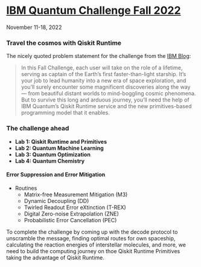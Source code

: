 # [IBM Quantum Challenge Fall 2022](https://research.ibm.com/blog/quantum-challenge-fall-2022)
November 11-18, 2022

### Travel the cosmos with Qiskit Runtime

The nicely quoted problem statement for the challenge from the [IBM Blog](https://research.ibm.com/blog/quantum-challenge-fall-2022):

> In this Fall Challenge, each user will take on the role of a lifetime, serving as captain of the Earth’s first faster-than-light starship. It’s your job to lead humanity into a new era of space exploration, and you’ll surely encounter some magnificent discoveries along the way — from beautiful distant worlds to mind-boggling cosmic phenomena. But to survive this long and arduous journey, you’ll need the help of IBM Quantum’s Qiskit Runtime service and the new primitives-based programming model that it enables.


### The challenge ahead   
- **Lab 1: Qiskit Runtime and Primitives**   
- **Lab 2: Quantum Machine Learning**   
- **Lab 3: Quantum Optimization**    
- **Lab 4: Quantum Chemistry**   
 
#### Error Suppression and Error Mitigation
- Routines  
  - Matrix-free Measurement Mitigation (M3)  
  - Dynamic Decoupling (DD)   
  - Twirled Readout Error eXtinction (T-REX)   
  - Digital Zero-noise Extrapolation (ZNE)   
  - Probabilistic Error Cancellation (PEC)  


To complete the challenge by coming up with the decode protocol to unscramble the message, finding optimal routes for own spaceship, calculating the reaction energies of interstellar molecules, and more, we need to build the computing journey on thoe Qiskit Runtime Primitives taking the advantage of Qiskit Runtime. 
